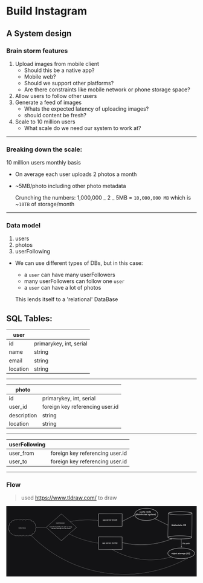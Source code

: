 # Build Instagram

## A System design

### Brain storm features

1. Upload images from mobile client
   - Should this be a native app?
   - Mobile web?
   - Should we support other platforms?
   - Are there constraints like mobile network or phone storage space?
2. Allow users to follow other users
3. Generate a feed of images
   - Whats the expected latency of uploading images?
   - should content be fresh?
4. Scale to 10 million users
   - What scale do we need our system to work at?

---

### Breaking down the scale:

10 million users monthly basis

- On average each user uploads 2 photos a month
- ~5MB/photo including other photo metadata

  Crunching the numbers: 1,000,000 _ 2 _ 5MB = `10,000,000 MB`
  which is ~`10TB` of storage/month

---

### Data model

1. users
2. photos
3. userFollowing

- We can use different types of DBs, but in this case:

  - a `user` can have many userFollowers
  - many userFollowers can follow one `user`
  - a `user` can have a lot of photos

  This lends itself to a 'relational' DataBase

## SQL Tables:

| user     |                         |
| -------- | ----------------------- |
| id       | primarykey, int, serial |
| name     | string                  |
| email    | string                  |
| location | string                  |

---

| photo       |                                 |
| ----------- | ------------------------------- |
| id          | primarykey, int, serial         |
| user_id     | foreign key referencing user.id |
| description | string                          |
| location    | string                          |

---

| userFollowing |                                 |
| ------------- | ------------------------------- |
| user_from     | foreign key referencing user.id |
| user_to       | foreign key referencing user.id |

---

### Flow

> used https://www.tldraw.com/ to draw

![System design](./images/InstaDiagramSysDesign.png)
